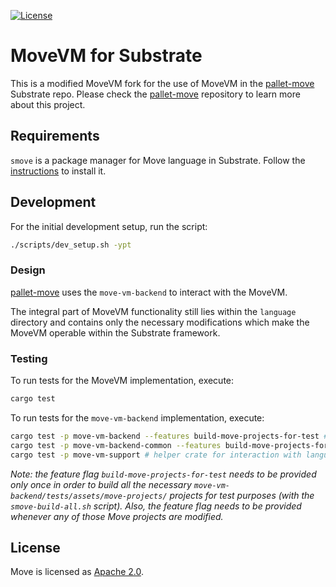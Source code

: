 [![License](https://img.shields.io/badge/license-Apache-green.svg)](LICENSE)

# MoveVM for Substrate

This is a modified MoveVM fork for the use of MoveVM in the [pallet-move] Substrate repo.
Please check the [pallet-move] repository to learn more about this project.

## Requirements

`smove` is a package manager for Move language in Substrate. Follow the [instructions](https://github.com/eigerco/smove) to install it.

## Development

For the initial development setup, run the script:
```sh
./scripts/dev_setup.sh -ypt
```

### Design

[pallet-move] uses the `move-vm-backend` to interact with the MoveVM.

The integral part of MoveVM functionality still lies within the `language` directory and contains only the necessary modifications which make the MoveVM operable within the Substrate framework.

### Testing

To run tests for the MoveVM implementation, execute:
```sh
cargo test
```

To run tests for the `move-vm-backend` implementation, execute:
```sh
cargo test -p move-vm-backend --features build-move-projects-for-test # the `backend` main crate
cargo test -p move-vm-backend-common --features build-move-projects-for-test # helper crate for interaction with smove and pallet-move
cargo test -p move-vm-support # helper crate for interaction with language directory
```
_Note: the feature flag `build-move-projects-for-test` needs to be provided only once in order to build all the necessary `move-vm-backend/tests/assets/move-projects/` projects for test purposes (with the `smove-build-all.sh` script). Also, the feature flag needs to be provided whenever any of those Move projects are modified._

## License

Move is licensed as [Apache 2.0](https://github.com/move-language/move/blob/main/LICENSE).

[pallet-move]: https://github.com/eigerco/pallet-move
